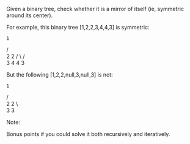 Given a binary tree, check whether it is a mirror of itself (ie, symmetric around its center).

For example, this binary tree [1,2,2,3,4,4,3] is symmetric:

    1

/ \
 2 2
/ \ / \
3 4 4 3

But the following [1,2,2,null,3,null,3] is not:

    1

/ \
 2 2
\ \
 3 3

Note:

Bonus points if you could solve it both recursively and iteratively.
